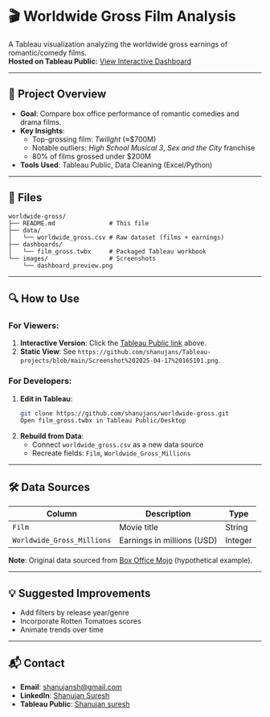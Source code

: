 # 🎬 Worldwide Gross Film Analysis

A Tableau visualization analyzing the worldwide gross earnings of romantic/comedy films.  
**Hosted on Tableau Public:** [View Interactive Dashboard](https://public.tableau.com/app/profile/shanujan.suresh/)

---

## 📌 Project Overview
- **Goal**: Compare box office performance of romantic comedies and drama films.
- **Key Insights**:
  - Top-grossing film: *Twilight* (≈$700M)
  - Notable outliers: *High School Musical 3*, *Sex and the City* franchise
  - 80% of films grossed under $200M
- **Tools Used**: Tableau Public, Data Cleaning (Excel/Python)

---

## 📂 Files
```
worldwide-gross/
├── README.md               # This file
├── data/
│   └── worldwide_gross.csv # Raw dataset (films + earnings)
├── dashboards/
│   └── film_gross.twbx     # Packaged Tableau workbook
└── images/                 # Screenshots
    └── dashboard_preview.png
```

---

## 🔍 How to Use
### For Viewers:
1. **Interactive Version**: Click the [Tableau Public link](https://public.tableau.com/views/FilmInsights_17408244252750/WorldwideGross?:language=en-US&:sid=&:redirect=auth&:display_count=n&:origin=viz_share_link) above.
2. **Static View**: See `https://github.com/shanujans/Tableau-projects/blob/main/Screenshot%202025-04-17%20165101.png`.

### For Developers:
1. **Edit in Tableau**:
   ```bash
   git clone https://github.com/shanujans/worldwide-gross.git
   Open film_gross.twbx in Tableau Public/Desktop
   ```
2. **Rebuild from Data**:
   - Connect `worldwide_gross.csv` as a new data source
   - Recreate fields: `Film`, `Worldwide_Gross_Millions`

---

## 🛠️ Data Sources
| Column | Description | Type |
|--------|-------------|------|
| `Film` | Movie title | String |
| `Worldwide_Gross_Millions` | Earnings in millions (USD) | Integer |

**Note**: Original data sourced from [Box Office Mojo](https://www.boxofficemojo.com/) (hypothetical example).

---

## 💡 Suggested Improvements
- Add filters by release year/genre
- Incorporate Rotten Tomatoes scores
- Animate trends over time

---

## 📬 Contact
- **Email**: shanujansh@gmail.com  
- **LinkedIn**: [Shanujan Suresh](https://linkedin.com/in/shanujansuresh)  
- **Tableau Public**: [Shanujan suresh](https://public.tableau.com/app/profile/shanujan.suresh/)
